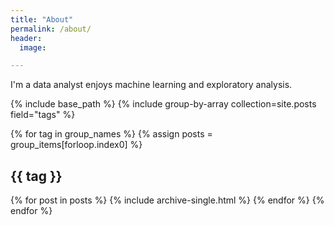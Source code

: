 ```yaml
---
title: "About"
permalink: /about/
header:
  image:

---
```

I'm a data analyst enjoys machine learning and exploratory analysis.

{% include base_path %}
{% include group-by-array collection=site.posts field="tags" %}

{% for tag in group_names %}
{% assign posts = group_items[forloop.index0] %}
<h2 id="{{ tag | slugify }}" class="archive__subtitle">{{ tag }}</h2>
{% for post in posts %}
  {% include archive-single.html %}
{% endfor %}
{% endfor %}
